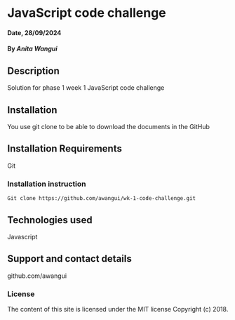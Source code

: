 # JavaScript code challenge

#### Date, 28/09/2024

#### By *Anita Wangui*

## Description
Solution for phase 1 week 1 JavaScript code challenge


## Installation
You use git clone to be able to download the documents in the GitHub

## Installation Requirements
Git

### Installation instruction
```
Git clone https://github.com/awangui/wk-1-code-challenge.git

```

## Technologies used

Javascript

## Support and contact details
github.com/awangui

### License
The content of this site is licensed under the MIT license
Copyright (c) 2018.

